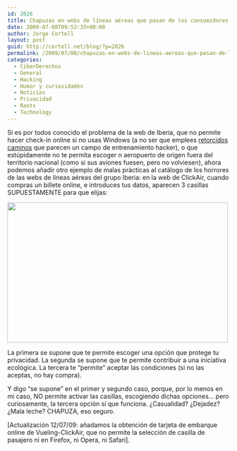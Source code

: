 ```yaml
---
id: 2026
title: Chapuzas en webs de líneas aéreas que pasan de los consumidores
date: 2009-07-08T09:53:33+00:00
author: Jorge Cortell
layout: post
guid: http://cortell.net/blog/?p=2026
permalink: /2009/07/08/chapuzas-en-webs-de-lineas-aereas-que-pasan-de-los-consumidores/
categories:
  - CiberDerechos
  - General
  - Hacking
  - Humor y curiosidades
  - Noticias
  - Privacidad
  - Rants
  - Technology
---
```

Si es por todos conocido el problema de la web de Iberia, que no permite hacer check-in online si no usas Windows (a no ser que emplees <a title="http://ryke.wordpress.com/2008/09/17/imprimir-tarjeta-de-embarque-en-iberia-desde-linux/" href="http://ryke.wordpress.com/2008/09/17/imprimir-tarjeta-de-embarque-en-iberia-desde-linux/" target="_blank">retorcidos caminos</a> que parecen un campo de entrenamiento hacker), o que estúpidamente no te permita escoger n aeropuerto de origen fuera del territorio nacional (como si sus aviones fuesen, pero no volviesen), ahora podemos añadir otro ejemplo de malas prácticas al catálogo de los horrores de las webs de líneas aéreas del grupo Iberia: en la web de ClickAir, cuando compras un billete online, e introduces tus datos, aparecen 3 casillas SUPUESTAMENTE para que elijas:

<img class="aligncenter" title="captura web ClickAir" src="http://farm3.static.flickr.com/2439/3700853494_cc4262b2a0.jpg" alt="" width="500" height="318" />

La primera se supone que te permite escoger una opción que protege tu privacidad. La segunda se supone que te permite contribuir a una iniciativa ecológica. La tercera te &#8220;permite&#8221; aceptar las condiciones (si no las aceptas, no hay compra).

Y digo &#8220;se supone&#8221; en el primer y segundo caso, porque, por lo menos en mi caso, NO permite activar las casillas, escogiendo dichas opciones&#8230; pero curiosamente, la tercera opción sí que funciona. ¿Casualidad? ¿Dejadez? ¿Mala leche? CHAPUZA, eso seguro.

[Actualización 12/07/09: añadamos la obtención de tarjeta de embarque online de Vueling-ClickAir, que no permite la selección de casilla de pasajero ni en Firefox, ni Opera, ni Safari].